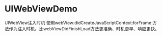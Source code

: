 # UIWebViewDemo
UIWebView注入时机
使用webView:didCreateJavaScriptContext:forFrame:方法作为注入时机，比webViewDidFinishLoad方法更准确、时机更早、响应更快。
